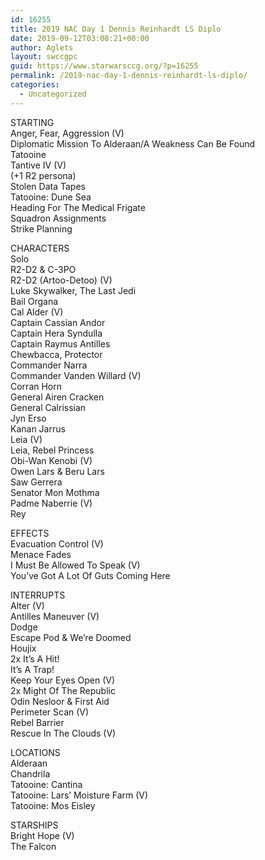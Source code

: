 ```yaml
---
id: 16255
title: 2019 NAC Day 1 Dennis Reinhardt LS Diplo
date: 2019-09-12T03:08:21+00:00
author: Aglets
layout: swccgpc
guid: https://www.starwarsccg.org/?p=16255
permalink: /2019-nac-day-1-dennis-reinhardt-ls-diplo/
categories:
  - Uncategorized
---
```

STARTING  
Anger, Fear, Aggression (V)  
Diplomatic Mission To Alderaan/A Weakness Can Be Found  
Tatooine  
Tantive IV (V)  
(+1 R2 persona)  
Stolen Data Tapes  
Tatooine: Dune Sea  
Heading For The Medical Frigate  
Squadron Assignments  
Strike Planning

CHARACTERS  
Solo  
R2-D2 & C-3PO  
R2-D2 (Artoo-Detoo) (V)  
Luke Skywalker, The Last Jedi  
Bail Organa  
Cal Alder (V)  
Captain Cassian Andor  
Captain Hera Syndulla  
Captain Raymus Antilles  
Chewbacca, Protector  
Commander Narra  
Commander Vanden Willard (V)  
Corran Horn  
General Airen Cracken  
General Calrissian  
Jyn Erso  
Kanan Jarrus  
Leia (V)  
Leia, Rebel Princess  
Obi-Wan Kenobi (V)  
Owen Lars & Beru Lars  
Saw Gerrera  
Senator Mon Mothma  
Padme Naberrie (V)  
Rey

EFFECTS  
Evacuation Control (V)  
Menace Fades  
I Must Be Allowed To Speak (V)  
You&#8217;ve Got A Lot Of Guts Coming Here

INTERRUPTS  
Alter (V)  
Antilles Maneuver (V)  
Dodge  
Escape Pod & We&#8217;re Doomed  
Houjix  
2x It&#8217;s A Hit!  
It&#8217;s A Trap!  
Keep Your Eyes Open (V)  
2x Might Of The Republic  
Odin Nesloor & First Aid  
Perimeter Scan (V)  
Rebel Barrier  
Rescue In The Clouds (V)

LOCATIONS  
Alderaan  
Chandrila  
Tatooine: Cantina  
Tatooine: Lars&#8217; Moisture Farm (V)  
Tatooine: Mos Eisley

STARSHIPS  
Bright Hope (V)  
The Falcon